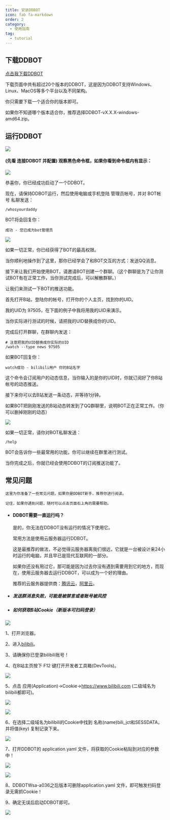 ```yaml
---
title: 安装DDBOT
icon: fab fa-markdown
order: 2
category:
  - 使用指南
tag:
  - tutorial
---
```


 ## 下载DDBOT

[点击我下载DDBOT](https://github.com/cnxysoft/DDBOT-WSa/releases)

  下载页面中共有超过20个版本的DDBOT，这是因为DDBOT支持Windows、Linux、MacOS等多个平台以及不同架构。

  你只需要下载一个适合你的版本即可。

  如果你不知道哪个版本适合你，推荐选择DDBOT-vX.X.X-windows-amd64.zip。

 ## 运行DDBOT

![](../img/运行DDBOT.png)

 #### (先看 **连接DDBOT** 并配置) 观察黑色命令框，如果你看到命令框内有显示：

![](../img/DDBOT.png)

恭喜你，你已经成功启动了一个DDBOT。

现在，请保持DDBOT运行，然后使用电脑或手机登陆 管理员帐号，并对 BOT帐号 私聊发送：

```
/whosyourdaddy
```
BOT将会回复你：

```
成功 - 您已成为bot管理员
```
  
![](../img/错误DDBOT.png)

如果一切正常，你已经获得了BOT的最高权限。

当你顺利地操作到了这里，那你已经学会了和BOT交互的方式：发送QQ消息。

接下来让我们开始使用BOT，请邀请BOT创建一个群聊。（这个群聊是为了让你测试BOT有在正常工作，当你测试完成后，可以解散群聊。）

让我们来测试一下BOT的推送功能。

首先打开B站，登陆你的帐号，打开你的个人主页，找到你的UID。

我的UID为 97505，在下面的例子中我将用我的UID来演示。

当你实际进行测试的时候，请把我的UID替换成你的UID。

完成后打开群聊，在群聊内发送：

```
# 注意把我的UID替换成你实际的UID
/watch --type news 97505
```

如果BOT回复你：
```
watch成功 - bilibili用户 你的B站名字
```

这个命令会订阅用户的动态信息，当你输入的是你的UID时，你就订阅好了你B站帐号的动态推送。

接下来你可以去B站发送一条动态，并等待1分钟。

如果BOT把刚刚发送的B站动态转发到了QQ群聊里，说明BOT正在正常工作。（你可以删掉刚刚的动态）


![](../img/如果DDBOT.png)

如果一切正常，请你对BOT私聊发送：

```
/help
```

BOT会告诉你一些最常用的功能，你可以继续在群里进行测试。

当你完成之后，你就已经会使用DDBOT的订阅推送功能了。


 ## 常见问题
    这里为你准备了一些常见问题，如果你是DDBOT新手，推荐你进行阅读。

    记住，如果你遇到问题，随时可以点击页面右上角的需要帮助。

 - #### DDBOT需要一直运行吗？
     是的，你无法在DDBOT没有运行的情况下使用它。

     常用方法是使用云服务器运行DDBOT。

     这是最推荐的做法，不必觉得云服务器离我们很远，它就是一台被设计来24小时运行的电脑，并且早已是现代互联网的一部分。

     如果你还没有用过它，那可能是因为过去你没有遇到需要用到它的地方，而现在，使用云服务器去运行DDBOT，可以成为一个好的理由。

     推荐的云服务器提供商：[腾讯云](https://cloud.tencent.com/)，[阿里云](https://cn.aliyun.com/)。

 - ##### 发送群消息失败，可能是被禁言或者账号被风控

 - ##### 如何获取B站Cookie（新版本可扫码登录）

![](../img/提示DDBOT.png)

1、打开浏览器。

2、进入[bilibili](https://www.bilibili.com/)。

3、请确保你已登录bilibili账号！

4、在B站主页按下 F12 键打开开发者工具箱(DevTools)。

![](../img/01_devtools.34d9a605.png)


5、点击 应用(Application)->Cookie->https://www.bilibili.com (二级域名为bilibili都即可)。

![](../img/02_get_cookie.6825fd3e.png)

![](../img/提示cookie.png)

6、在选择二级域名为bilibili的Cookie中找到 名称(name)bili_jct和SESSDATA，并将值(key) 复制记录下来。

![](../img/警告cookie.png)

7、打开DDBOT的 application.yaml 文件，将获取的Cookie粘贴到对应的参数中！

![](../img/下载.png)

![](../img/警告ck.png)

8、DDBOTWsa-a036之后版本可删除application.yaml 文件，即可触发扫码登录无需抓Cookie！

9、确定无误后启动DDBOT即可。

![](../img/错误ck.png)

